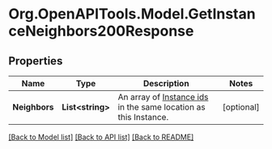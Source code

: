 # Org.OpenAPITools.Model.GetInstanceNeighbors200Response

## Properties

Name | Type | Description | Notes
------------ | ------------- | ------------- | -------------
**Neighbors** | **List&lt;string&gt;** | An array of [Instance ids](#operation/list-instances) in the same location as this Instance. | [optional] 

[[Back to Model list]](../README.md#documentation-for-models) [[Back to API list]](../README.md#documentation-for-api-endpoints) [[Back to README]](../README.md)

